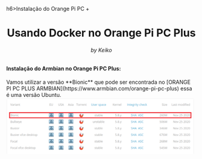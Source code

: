 h6>Instalação do Orange Pi PC + </h6>
<h1 align="center">Usando Docker no Orange Pi PC Plus</h1>
<h6 align="center">by Keiko</h6>


<h4>Instalação do Armbian no Orange Pi PC Plus:</h4>
Vamos utilizar a versão **Bionic** que pode ser encontrada no [ORANGE PI PC PLUS ARMBIAN](https://www.armbian.com/orange-pi-pc-plus) essa é uma versão Ubuntu.

<img src="https://github.com/keikomori/docker-no-orange-pi-pc-plus/blob/master/bionic-armbian.png" alt="alt text" width="500"/>
